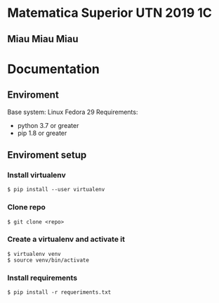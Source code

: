 # Matematica Superior UTN 2019 1C
## Miau Miau Miau


# Documentation 
## Enviroment

Base system: Linux Fedora 29
Requirements:
 - python 3.7 or greater
 - pip 1.8 or greater

## Enviroment setup
### Install virtualenv

~~~
$ pip install --user virtualenv
~~~

### Clone repo

~~~
$ git clone <repo>
~~~

### Create a virtualenv and activate it

~~~
$ virtualenv venv
$ source venv/bin/activate
~~~

### Install requirements

~~~
$ pip install -r requeriments.txt
~~~



